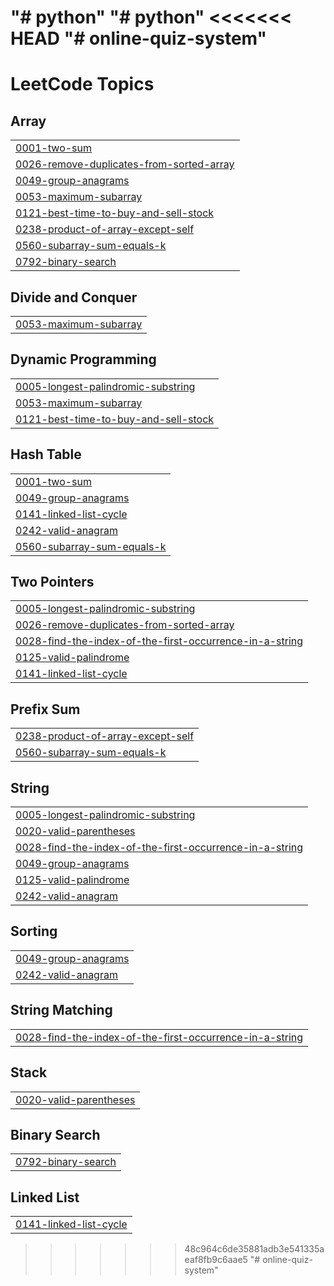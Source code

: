 "# python" 
"# python" 
<<<<<<< HEAD
"# online-quiz-system" 
=======

<!---LeetCode Topics Start-->
# LeetCode Topics
## Array
|  |
| ------- |
| [0001-two-sum](https://github.com/SrimanthBaratam/python/tree/master/0001-two-sum) |
| [0026-remove-duplicates-from-sorted-array](https://github.com/SrimanthBaratam/python/tree/master/0026-remove-duplicates-from-sorted-array) |
| [0049-group-anagrams](https://github.com/SrimanthBaratam/python/tree/master/0049-group-anagrams) |
| [0053-maximum-subarray](https://github.com/SrimanthBaratam/python/tree/master/0053-maximum-subarray) |
| [0121-best-time-to-buy-and-sell-stock](https://github.com/SrimanthBaratam/python/tree/master/0121-best-time-to-buy-and-sell-stock) |
| [0238-product-of-array-except-self](https://github.com/SrimanthBaratam/python/tree/master/0238-product-of-array-except-self) |
| [0560-subarray-sum-equals-k](https://github.com/SrimanthBaratam/python/tree/master/0560-subarray-sum-equals-k) |
| [0792-binary-search](https://github.com/SrimanthBaratam/python/tree/master/0792-binary-search) |
## Divide and Conquer
|  |
| ------- |
| [0053-maximum-subarray](https://github.com/SrimanthBaratam/python/tree/master/0053-maximum-subarray) |
## Dynamic Programming
|  |
| ------- |
| [0005-longest-palindromic-substring](https://github.com/SrimanthBaratam/python/tree/master/0005-longest-palindromic-substring) |
| [0053-maximum-subarray](https://github.com/SrimanthBaratam/python/tree/master/0053-maximum-subarray) |
| [0121-best-time-to-buy-and-sell-stock](https://github.com/SrimanthBaratam/python/tree/master/0121-best-time-to-buy-and-sell-stock) |
## Hash Table
|  |
| ------- |
| [0001-two-sum](https://github.com/SrimanthBaratam/python/tree/master/0001-two-sum) |
| [0049-group-anagrams](https://github.com/SrimanthBaratam/python/tree/master/0049-group-anagrams) |
| [0141-linked-list-cycle](https://github.com/SrimanthBaratam/python/tree/master/0141-linked-list-cycle) |
| [0242-valid-anagram](https://github.com/SrimanthBaratam/python/tree/master/0242-valid-anagram) |
| [0560-subarray-sum-equals-k](https://github.com/SrimanthBaratam/python/tree/master/0560-subarray-sum-equals-k) |
## Two Pointers
|  |
| ------- |
| [0005-longest-palindromic-substring](https://github.com/SrimanthBaratam/python/tree/master/0005-longest-palindromic-substring) |
| [0026-remove-duplicates-from-sorted-array](https://github.com/SrimanthBaratam/python/tree/master/0026-remove-duplicates-from-sorted-array) |
| [0028-find-the-index-of-the-first-occurrence-in-a-string](https://github.com/SrimanthBaratam/python/tree/master/0028-find-the-index-of-the-first-occurrence-in-a-string) |
| [0125-valid-palindrome](https://github.com/SrimanthBaratam/python/tree/master/0125-valid-palindrome) |
| [0141-linked-list-cycle](https://github.com/SrimanthBaratam/python/tree/master/0141-linked-list-cycle) |
## Prefix Sum
|  |
| ------- |
| [0238-product-of-array-except-self](https://github.com/SrimanthBaratam/python/tree/master/0238-product-of-array-except-self) |
| [0560-subarray-sum-equals-k](https://github.com/SrimanthBaratam/python/tree/master/0560-subarray-sum-equals-k) |
## String
|  |
| ------- |
| [0005-longest-palindromic-substring](https://github.com/SrimanthBaratam/python/tree/master/0005-longest-palindromic-substring) |
| [0020-valid-parentheses](https://github.com/SrimanthBaratam/python/tree/master/0020-valid-parentheses) |
| [0028-find-the-index-of-the-first-occurrence-in-a-string](https://github.com/SrimanthBaratam/python/tree/master/0028-find-the-index-of-the-first-occurrence-in-a-string) |
| [0049-group-anagrams](https://github.com/SrimanthBaratam/python/tree/master/0049-group-anagrams) |
| [0125-valid-palindrome](https://github.com/SrimanthBaratam/python/tree/master/0125-valid-palindrome) |
| [0242-valid-anagram](https://github.com/SrimanthBaratam/python/tree/master/0242-valid-anagram) |
## Sorting
|  |
| ------- |
| [0049-group-anagrams](https://github.com/SrimanthBaratam/python/tree/master/0049-group-anagrams) |
| [0242-valid-anagram](https://github.com/SrimanthBaratam/python/tree/master/0242-valid-anagram) |
## String Matching
|  |
| ------- |
| [0028-find-the-index-of-the-first-occurrence-in-a-string](https://github.com/SrimanthBaratam/python/tree/master/0028-find-the-index-of-the-first-occurrence-in-a-string) |
## Stack
|  |
| ------- |
| [0020-valid-parentheses](https://github.com/SrimanthBaratam/python/tree/master/0020-valid-parentheses) |
## Binary Search
|  |
| ------- |
| [0792-binary-search](https://github.com/SrimanthBaratam/python/tree/master/0792-binary-search) |
## Linked List
|  |
| ------- |
| [0141-linked-list-cycle](https://github.com/SrimanthBaratam/python/tree/master/0141-linked-list-cycle) |
<!---LeetCode Topics End-->
>>>>>>> 48c964c6de35881adb3e541335aeaf8fb9c6aae5
"# online-quiz-system" 
